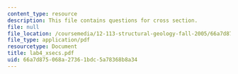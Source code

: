 ```yaml
---
content_type: resource
description: This file contains questions for cross section.
file: null
file_location: /coursemedia/12-113-structural-geology-fall-2005/66a7d875068a27361bdc5a78368b8a34_lab4_xsecs.pdf
file_type: application/pdf
resourcetype: Document
title: lab4_xsecs.pdf
uid: 66a7d875-068a-2736-1bdc-5a78368b8a34
---
```

